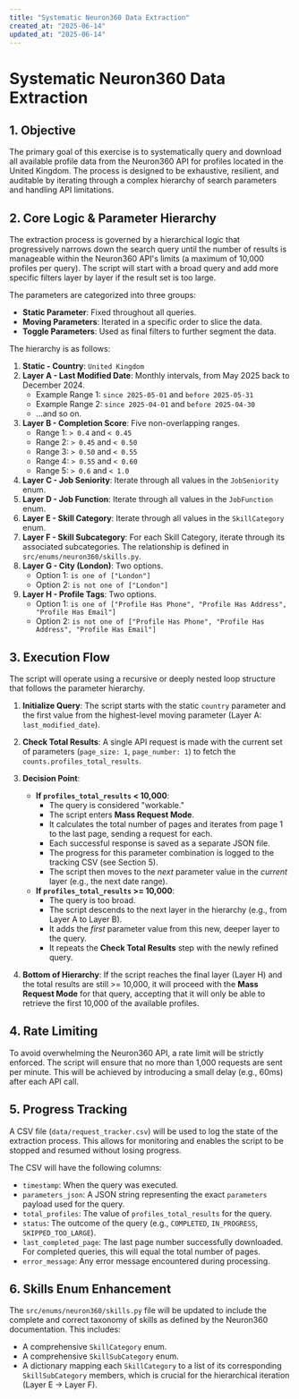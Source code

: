 ```yaml
---
title: "Systematic Neuron360 Data Extraction"
created_at: "2025-06-14"
updated_at: "2025-06-14"
---
```


# Systematic Neuron360 Data Extraction

## 1. Objective

The primary goal of this exercise is to systematically query and download all available profile data from the Neuron360 API for profiles located in the United Kingdom. The process is designed to be exhaustive, resilient, and auditable by iterating through a complex hierarchy of search parameters and handling API limitations.

## 2. Core Logic & Parameter Hierarchy

The extraction process is governed by a hierarchical logic that progressively narrows down the search query until the number of results is manageable within the Neuron360 API's limits (a maximum of 10,000 profiles per query). The script will start with a broad query and add more specific filters layer by layer if the result set is too large.

The parameters are categorized into three groups:

-   **Static Parameter**: Fixed throughout all queries.
-   **Moving Parameters**: Iterated in a specific order to slice the data.
-   **Toggle Parameters**: Used as final filters to further segment the data.

The hierarchy is as follows:

1.  **Static - Country**: `United Kingdom`
2.  **Layer A - Last Modified Date**: Monthly intervals, from May 2025 back to December 2024.
    -   Example Range 1: `since 2025-05-01` and `before 2025-05-31`
    -   Example Range 2: `since 2025-04-01` and `before 2025-04-30`
    -   ...and so on.
3.  **Layer B - Completion Score**: Five non-overlapping ranges.
    -   Range 1: `> 0.4` and `< 0.45`
    -   Range 2: `> 0.45` and `< 0.50`
    -   Range 3: `> 0.50` and `< 0.55`
    -   Range 4: `> 0.55` and `< 0.60`
    -   Range 5: `> 0.6` and `< 1.0`
4.  **Layer C - Job Seniority**: Iterate through all values in the `JobSeniority` enum.
5.  **Layer D - Job Function**: Iterate through all values in the `JobFunction` enum.
6.  **Layer E - Skill Category**: Iterate through all values in the `SkillCategory` enum.
7.  **Layer F - Skill Subcategory**: For each Skill Category, iterate through its associated subcategories. The relationship is defined in `src/enums/neuron360/skills.py`.
8.  **Layer G - City (London)**: Two options.
    -   Option 1: `is one of ["London"]`
    -   Option 2: `is not one of ["London"]`
9.  **Layer H - Profile Tags**: Two options.
    -   Option 1: `is one of ["Profile Has Phone", "Profile Has Address", "Profile Has Email"]`
    -   Option 2: `is not one of ["Profile Has Phone", "Profile Has Address", "Profile Has Email"]`

## 3. Execution Flow

The script will operate using a recursive or deeply nested loop structure that follows the parameter hierarchy.

1.  **Initialize Query**: The script starts with the static `country` parameter and the first value from the highest-level moving parameter (Layer A: `last_modified_date`).

2.  **Check Total Results**: A single API request is made with the current set of parameters (`page_size: 1`, `page_number: 1`) to fetch the `counts.profiles_total_results`.

3.  **Decision Point**:
    -   **If `profiles_total_results` < 10,000**:
        -   The query is considered "workable."
        -   The script enters **Mass Request Mode**.
        -   It calculates the total number of pages and iterates from page 1 to the last page, sending a request for each.
        -   Each successful response is saved as a separate JSON file.
        -   The progress for this parameter combination is logged to the tracking CSV (see Section 5).
        -   The script then moves to the *next* parameter value in the *current* layer (e.g., the next date range).
    -   **If `profiles_total_results` >= 10,000**:
        -   The query is too broad.
        -   The script descends to the next layer in the hierarchy (e.g., from Layer A to Layer B).
        -   It adds the *first* parameter value from this new, deeper layer to the query.
        -   It repeats the **Check Total Results** step with the newly refined query.

4.  **Bottom of Hierarchy**: If the script reaches the final layer (Layer H) and the total results are still >= 10,000, it will proceed with the **Mass Request Mode** for that query, accepting that it will only be able to retrieve the first 10,000 of the available profiles.

## 4. Rate Limiting

To avoid overwhelming the Neuron360 API, a rate limit will be strictly enforced. The script will ensure that no more than 1,000 requests are sent per minute. This will be achieved by introducing a small delay (e.g., 60ms) after each API call.

## 5. Progress Tracking

A CSV file (`data/request_tracker.csv`) will be used to log the state of the extraction process. This allows for monitoring and enables the script to be stopped and resumed without losing progress.

The CSV will have the following columns:

-   `timestamp`: When the query was executed.
-   `parameters_json`: A JSON string representing the exact `parameters` payload used for the query.
-   `total_profiles`: The value of `profiles_total_results` for the query.
-   `status`: The outcome of the query (e.g., `COMPLETED`, `IN_PROGRESS`, `SKIPPED_TOO_LARGE`).
-   `last_completed_page`: The last page number successfully downloaded. For completed queries, this will equal the total number of pages.
-   `error_message`: Any error message encountered during processing.

## 6. Skills Enum Enhancement

The `src/enums/neuron360/skills.py` file will be updated to include the complete and correct taxonomy of skills as defined by the Neuron360 documentation. This includes:
-   A comprehensive `SkillCategory` enum.
-   A comprehensive `SkillSubCategory` enum.
-   A dictionary mapping each `SkillCategory` to a list of its corresponding `SkillSubCategory` members, which is crucial for the hierarchical iteration (Layer E -> Layer F).
